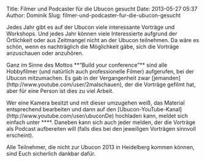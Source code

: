 Title: Filmer und Podcaster für die Ubucon gesucht
Date: 2013-05-27 05:37
Author: Dominik
Slug: filmer-und-podcaster-fur-die-ubucon-gesucht

Jedes Jahr gibt es auf der Ubucon viele interessante Vorträge und
Workshops. Und jedes Jahr können viele Interessierte aufgrund der
Örtlichkeit oder aus Zeitmangel nicht an der Ubucon teilnehmen. Da wäre
es schön, wenn es nachträglich die Möglichkeit gäbe, sich die Vorträge
anzuschauen oder anzuhören.

</p>
Ganz im Sinne des Mottos **“Build your conference”** sind alle
Hobbyfilmer (und natürlich auch professionelle Filmer) aufgerufen, bei
der Ubucon mitzumachen. Es gab in der Vergangenheit zwar
[jemanden](http://www.youtube.com/user/2malschauen), der die Vorträge
gefilmt hat, aber für eine Person ist dies zu viel Arbeit.

</p>
Wer eine Kamera besitzt und mit dieser umzugehen weiß, das Material
entsprechend bearbeiten und dann auf den
[Ubucon-YouTube-Kanal](http://www.youtube.com/user/ubuconDe) hochladen
kann, meldet sich einfach unter **<helfer@ubucon.de>**. Daneben kann
sich auch jeder melden, der die Vorträge als Podcast aufbereiten will
(falls dies bei den jeweiligen Vorträgen sinnvoll erscheint).

</p>
Alle Teilnehmer, die nicht zur Ubucon 2013 in Heidelberg kommen können,
sind Euch sicherlich dankbar dafür.

</p>

